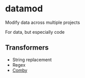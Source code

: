 # datamod

Modify data across multiple projects

For data, but especially code

## Transformers

- String replacement
- Regex
- [Comby](https://comby.dev)
